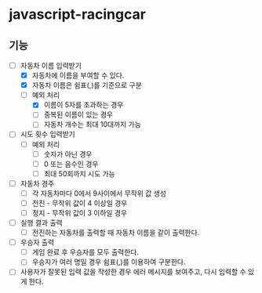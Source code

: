 # javascript-racingcar

## 기능

- [ ] 자동차 이름 입력받기
  - [x] 자동차에 이름을 부여할 수 있다.
  - [x] 자동차 이름은 쉼표(,)를 기준으로 구분
  - [ ] 예외 처리
    - [x] 이름이 5자를 초과하는 경우
    - [ ] 중복된 이름이 있는 경우
    - [ ] 자동차 개수는 최대 10대까지 가능
- [ ] 시도 횟수 입력받기
  - [ ] 예외 처리
    - [ ] 숫자가 아닌 경우
    - [ ] 0 또는 음수인 경우
    - [ ] 최대 50회까지 시도 가능
- [ ] 자동차 경주
  - [ ] 각 자동차마다 0에서 9사이에서 무작위 값 생성
  - [ ] 전진 - 무작위 값이 4 이상일 경우
  - [ ] 정지 - 무작위 값이 3 이하일 경우
- [ ] 실행 결과 출력
  - [ ] 전진하는 자동차를 출력할 때 자동차 이름을 같이 출력한다.
- [ ] 우승자 출력
  - [ ] 게임 완료 후 우승자를 모두 출력한다.
  - [ ] 우승자가 여러 명일 경우 쉼표(,)를 이용하여 구분한다.
- [ ] 사용자가 잘못된 입력 값을 작성한 경우 에러 메시지를 보여주고, 다시 입력할 수 있게 한다.
